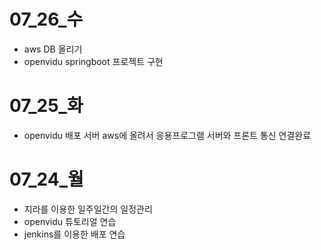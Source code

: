
# 07_26_수
- aws DB 올리기
- openvidu springboot 프로젝트 구현 

# 07_25_화
- openvidu 배포 서버 aws에 올려서 응용프로그램 서버와 프론트 통신 연결완료

# 07_24_월
- 지라를 이용한 일주일간의 일정관리
- openvidu 튜토리얼 연습
- jenkins를 이용한 배포 연습
